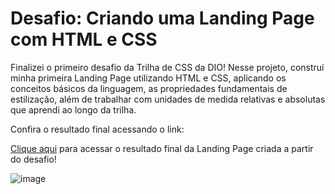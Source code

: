 # Desafio: Criando uma Landing Page com HTML e CSS

Finalizei o primeiro desafio da Trilha de CSS da DIO! Nesse projeto, construí minha primeira Landing Page utilizando HTML e CSS, aplicando os conceitos básicos da linguagem, as propriedades fundamentais de estilização, além de trabalhar com unidades de medida relativas e absolutas que aprendi ao longo da trilha.

Confira o resultado final acessando o link:

[Clique aqui](https://lucas-0liveira.github.io/Landing-Page-DIO/) para acessar o resultado final da Landing Page criada a partir do desafio!

![image](https://user-images.githubusercontent.com/55519539/183538055-6cce606c-7d1d-4d15-a4be-ffeb5b37c956.png)
